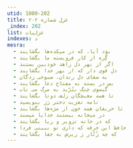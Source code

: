```yaml
---
utid: 1000-202
title: غزل شماره ۲۰۲
_index: 202
list: غزلیات
indexes: د
mesra:
  - بوَد آیا، که در میکده‌ها بگشایند
  - گِره از کار فروبسته ما بگشایند
  - اگر از بهر دل زاهد خودبین بستند
  - دل قوی دار که از بهر خدا بگشایند
  - به صفای دل رندان، صبوحی زدگان
  - بس در بسته به مفتاح دعا بگشایند
  - گیسوی چنگ ببُرّید به مرگ می ناب
  - تا همه مغبچگان زلف دوتا بگشایند
  - نامه تعزیت دختر رَز بنویسید
  - تا حریفان همه خون از مژه‌ها بگشایند
  - در میخانه ببستند خدایا مپسند
  - که در خانه تزویر و ریا بگشایند
  - حافظ این خرقه که داری تو ببینی فردا
  - که چه زُنّار ز زیرش به جفا بگشایند
---
```

